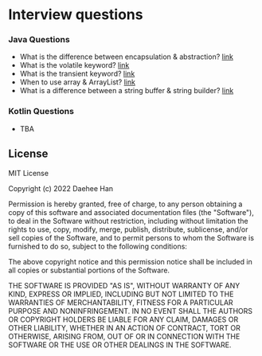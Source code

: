 Interview questions
===================================
### Java Questions
* What is the difference between encapsulation & abstraction? [link](https://tinyurl.com/y9lyahko)
* What is the volatile keyword? [link](https://tinyurl.com/26xrr2cs)
* What is the transient keyword? [link](https://tinyurl.com/2bm8wqcn)
* When to use array & ArrayList? [link](https://www.javatpoint.com/difference-between-array-and-arraylist)
* What is a difference between a string buffer & string builder? [link](https://www.digitalocean.com/community/tutorials/string-vs-stringbuffer-vs-stringbuilder)

### Kotlin Questions
* TBA

License
-------
MIT License

Copyright (c) 2022 Daehee Han

Permission is hereby granted, free of charge, to any person obtaining a copy
of this software and associated documentation files (the "Software"), to deal
in the Software without restriction, including without limitation the rights
to use, copy, modify, merge, publish, distribute, sublicense, and/or sell
copies of the Software, and to permit persons to whom the Software is
furnished to do so, subject to the following conditions:

The above copyright notice and this permission notice shall be included in all
copies or substantial portions of the Software.

THE SOFTWARE IS PROVIDED "AS IS", WITHOUT WARRANTY OF ANY KIND, EXPRESS OR
IMPLIED, INCLUDING BUT NOT LIMITED TO THE WARRANTIES OF MERCHANTABILITY,
FITNESS FOR A PARTICULAR PURPOSE AND NONINFRINGEMENT. IN NO EVENT SHALL THE
AUTHORS OR COPYRIGHT HOLDERS BE LIABLE FOR ANY CLAIM, DAMAGES OR OTHER
LIABILITY, WHETHER IN AN ACTION OF CONTRACT, TORT OR OTHERWISE, ARISING FROM,
OUT OF OR IN CONNECTION WITH THE SOFTWARE OR THE USE OR OTHER DEALINGS IN THE
SOFTWARE.

